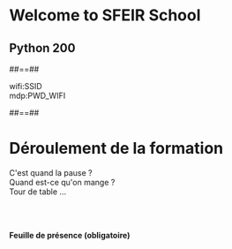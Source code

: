 <!-- .slide: class="first-slide" sfeir-level="2" sfeir-techno="python" -->

# **Welcome to SFEIR School**

## **Python 200**

##==##

<!-- .slide: class="school-presentation" -->

<div class="wifi">
  <span class="key">wifi:</span><span>SSID</span><br>
  <span class="key">mdp:</span><span>PWD_WIFI</span>
</div>

##==##

# Déroulement de la formation

<p class="center">
C'est quand la pause ?<br>
Quand est-ce qu'on mange ?<br>
Tour de table ...
</p>
<br><br>

**Feuille de présence (obligatoire)**

<!-- .element: class="center" -->
